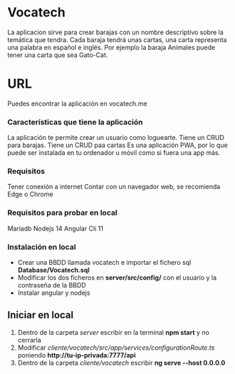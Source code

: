 # Vocatech
La aplicacion sirve para crear barajas con un nombre descriptivo sobre la temática que tendra.
Cada baraja tendrá unas cartas, una carta representa una palabra en  español e inglés.
Por ejemplo la baraja Animales puede tener una carta que sea Gato-Cat.

# URL
Puedes encontrar la aplicación en vocatech.me

### Características que tiene la aplicación
La aplicación te permite crear un usuario como loguearte.
Tiene un CRUD para barajas.
Tiene un CRUD paa cartas
Es una aplicación PWA, por lo que puede ser instalada en tu ordenador u móvil como si fuera una app más.

### Requisitos
Tener conexión a internet
Contar con un navegador web, se recomienda Edge o Chrome

### Requisitos para probar en local
Mariadb
Nodejs 14
Angular Cli 11

### Instalación en local
* Crear una BBDD llamada vocatech e importar el fichero sql **Database/Vocatech.sql**
* Modificar los dos ficheros en **server/src/config/** con el usuario y la contraseña de la BBDD
* Instalar angular y nodejs

## Iniciar en local
1. Dentro de la carpeta *server* escribir en la terminal **npm start** y no cerrarla
1. Modificar *cliente/vocatech/src/app/services/configurationRoute.ts* poniendo **http://tu-ip-privada:7777/api**
1. Dentro de la carpeta *cliente/vocatech* escribir **ng serve --host 0.0.0.0**